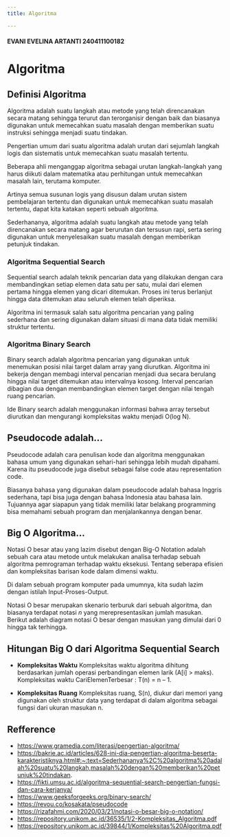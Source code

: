 ```yaml
---
title: Algoritma

---
```


#### EVANI EVELINA ARTANTI 240411100182

# Algoritma

## Definisi Algoritma
Algoritma adalah suatu langkah atau metode yang telah direncanakan secara matang sehingga terurut dan terorganisir dengan baik dan biasanya digunakan untuk memecahkan suatu masalah dengan memberikan suatu instruksi sehingga menjadi suatu tindakan.

Pengertian umum dari suatu algoritma adalah urutan dari sejumlah langkah logis dan sistematis untuk memecahkan suatu masalah tertentu.

Beberapa ahli menganggap algoritma sebagai urutan langkah-langkah yang harus diikuti dalam matematika atau perhitungan untuk memecahkan masalah lain, terutama komputer.

Artinya semua susunan logis yang disusun dalam urutan sistem pembelajaran tertentu dan digunakan untuk memecahkan suatu masalah tertentu, dapat kita katakan seperti sebuah algoritma.

Sederhananya, algoritma adalah suatu langkah atau metode yang telah direncanakan secara matang agar berurutan dan tersusun rapi, serta sering digunakan untuk menyelesaikan suatu masalah dengan memberikan petunjuk tindakan.

### Algoritma Sequential Search
Sequential search adalah teknik pencarian data yang dilakukan dengan cara membandingkan setiap elemen data satu per satu, mulai dari elemen pertama hingga elemen yang dicari ditemukan. Proses ini terus berlanjut hingga data ditemukan atau seluruh elemen telah diperiksa.

Algoritma ini termasuk salah satu algoritma pencarian yang paling sederhana dan sering digunakan dalam situasi di mana data tidak memiliki struktur tertentu.

### Algoritma Binary Search
Binary search adalah algoritma pencarian yang digunakan untuk menemukan posisi nilai target dalam array yang diurutkan. Algoritma ini bekerja dengan membagi interval pencarian menjadi dua secara berulang hingga nilai target ditemukan atau intervalnya kosong. Interval pencarian dibagian dua dengan membandingkan elemen target dengan nilai tengah ruang pencarian.

Ide Binary search adalah menggunakan informasi bahwa array tersebut diurutkan dan mengurangi kompleksitas waktu menjadi O(log N).

## Pseudocode adalah...
Pseudocode adalah cara penulisan kode dan algoritma menggunakan bahasa umum yang digunakan sehari-hari sehingga lebih mudah dipahami. Karena itu pseudocode juga disebut sebagai false code atau representation code.

Biasanya bahasa yang digunakan dalam pseudocode adalah bahasa Inggris sederhana, tapi bisa juga dengan bahasa Indonesia atau bahasa lain. Tujuannya agar siapapun yang tidak memiliki latar belakang programming bisa memahami sebuah program dan menjalankannya dengan benar.

## Big O Algoritma...
Notasi O besar atau yang lazim disebut dengan Big-O Notation adalah sebuah cara atau metode untuk melakukan analisa terhadap sebuah algoritma pemrograman terhadap waktu eksekusi. Tentang seberapa efisien dan kompleksitas barisan kode dalam dimensi waktu.

Di dalam sebuah program komputer pada umumnya, kita sudah lazim dengan istilah Input-Proses-Output.

Notasi O besar merupakan skenario terburuk dari sebuah algoritma, dan biasanya terdapat notasi *n* yang merepresentasikan jumlah masukan. Berikut adalah diagram notasi O besar dengan masukan yang dimulai dari 0 hingga tak terhingga.

## Hitungan Big O dari Algoritma Sequential Search
* **Kompleksitas Waktu**
Kompleksitas waktu algoritma dihitung berdasarkan jumlah operasi perbandingan elemen larik (A[i] > maks). Kompleksitas waktu CariElemenTerbesar : T(n) = n – 1.

* **Kompleksitas Ruang**
Kompleksitas ruang, S(n), diukur dari memori yang digunakan oleh struktur data yang terdapat di dalam algoritma sebagai fungsi dari ukuran masukan n.

## Refference
* https://www.gramedia.com/literasi/pengertian-algoritma/
* https://bakrie.ac.id/articles/628-ini-dia-pengertian-algoritma-beserta-karakteristiknya.html#:~:text=Sederhananya%2C%20algoritma%20adalah%20suatu%20langkah,masalah%20dengan%20memberikan%20petunjuk%20tindakan.
* https://fikti.umsu.ac.id/algoritma-sequential-search-pengertian-fungsi-dan-cara-kerjanya/
* https://www.geeksforgeeks.org/binary-search/
* https://revou.co/kosakata/pseudocode
* https://rizafahmi.com/2020/03/21/notasi-o-besar-big-o-notation/
* https://repository.unikom.ac.id/36535/1/2-Kompleksitas_Algoritma.pdf
* https://repository.unikom.ac.id/39844/1/Kompleksitas%20Algoritma.pdf